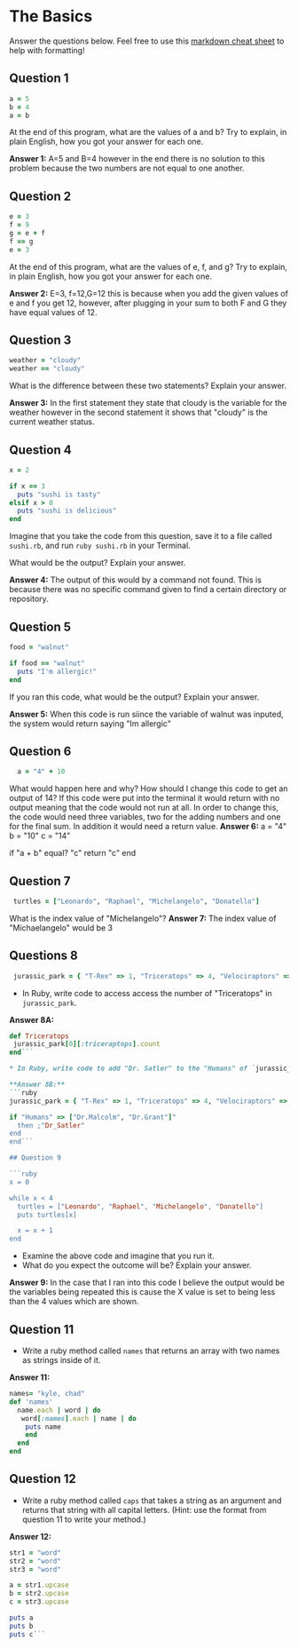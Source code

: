 # The Basics

Answer the questions below. Feel free to use this [markdown cheat sheet](https://guides.github.com/pdfs/markdown-cheatsheet-online.pdf) to help with formatting!

## Question 1

```ruby
a = 5
b = 4
a = b
```

At the end of this program, what are the values of a and b? Try to explain, in plain English, how you got your answer for each one.

**Answer 1:**
A=5 and B=4 however in the end there is no solution to this problem because the two numbers are not equal to one another.

## Question 2

```ruby
e = 3
f = 9
g = e + f
f == g
e = 3
```

At the end of this program, what are the values of e, f, and g? Try to explain, in plain English, how you got your answer for each one.

**Answer 2:**
E=3, f=12,G=12 this is because when you add the given values of e and f you get 12, however, after plugging in your sum to both F and G they have equal values of 12.

## Question 3

```ruby
weather = "cloudy"
weather == "cloudy"
```

What is the difference between these two statements? Explain your answer.

**Answer 3:**
In the first statement they state that cloudy is the variable for the weather however in the second statement it shows that "cloudy" is the current weather status.

## Question 4

```ruby
x = 2

if x == 3
  puts "sushi is tasty"
elsif x > 0
  puts "sushi is delicious"
end
```

Imagine that you take the code from this question, save it to a file called `sushi.rb`, and run `ruby sushi.rb` in your Terminal.

What would be the output? Explain your answer.

**Answer 4:**
The output of this would by a command not found. This is because there was no specific command given to find a certain directory or repository.

## Question 5

```ruby
food = "walnut"

if food == "walnut"
  puts "I'm allergic!"
end
```

If you ran this code, what would be the output? Explain your answer.

**Answer 5:**
When this code is run siince the variable of walnut was inputed, the system would return saying "Im allergic"

## Question 6

```ruby
  a = "4" + 10
```

What would happen here and why? How should I change this code to get an output of 14?
If this code were put into the terminal it would return with no output meaning that the code would not run at all. In order to change this, the code would need three variables, two for the adding numbers and one for the final sum. In addition it would need a return value.
**Answer 6:**
a = "4"
b = "10"
c = "14"

if "a + b" equal? "c" 
  return "c" 
 end

## Question 7

```ruby
 turtles = ["Leonardo", "Raphael", "Michelangelo", "Donatello"]
```

What is the index value of "Michelangelo"?
**Answer 7:**
The index value of "Michaelangelo" would be 3

## Questions 8

```ruby
 jurassic_park = { "T-Rex" => 1, "Triceratops" => 4, "Velociraptors" => 6, "Humans" => ["Dr. Malcolm", "Dr. Grant"] }
```

* In Ruby, write code to access access the number of "Triceratops" in `jurassic_park`.

**Answer 8A:**
```ruby
def Triceratops
 jurassic_park[0][:triceraptops].count
end```

* In Ruby, write code to add "Dr. Satler" to the "Humans" of `jurassic_park`.

**Answer 8B:**
```ruby
jurassic_park = { "T-Rex" => 1, "Triceratops" => 4, "Velociraptors" => 6, "Humans" => ["Dr. Malcolm", "Dr. Grant"] }

if "Humans" => ["Dr.Malcolm", "Dr.Grant"]"
  then ;"Dr_Satler"
end
end```

## Question 9

```ruby
x = 0

while x < 4
  turtles = ["Leonardo", "Raphael", "Michelangelo", "Donatello"]
  puts turtles[x]

  x = x + 1
end
```

* Examine the above code and imagine that you run it.
* What do you expect the outcome will be? Explain your answer.

**Answer 9:**
In the case that I ran into this code I believe the output would be the variables being repeated this is cause the X value is set to being less than the 4 values which are shown.

## Question 11

* Write a ruby method called `names` that returns an array with two names as strings inside of it.

**Answer 11:**
```ruby
names= "kyle, chad"
def 'names'
  name.each | word | do
   word[:names].each | name | do
    puts name
    end
  end
end
```

## Question 12

* Write a ruby method called `caps` that takes a string as an argument and returns that string with all capital letters. (Hint: use the format from question 11 to write your method.)

**Answer 12:**
```ruby
str1 = "word"
str2 = "word"
str3 = "word"

a = str1.upcase
b = str2.upcase
c = str3.upcase

puts a
puts b
puts c```